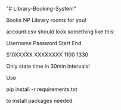 "# Library-Booking-System" 

Books NP Library rooms for you! 

account.csv should look something like this:

Username Password Start End

S10XXXXX  XXXXXXXX 1100 1330

Only state time in 30min intervals!

Use 

pip install -r requirements.txt

to install packages needed.
